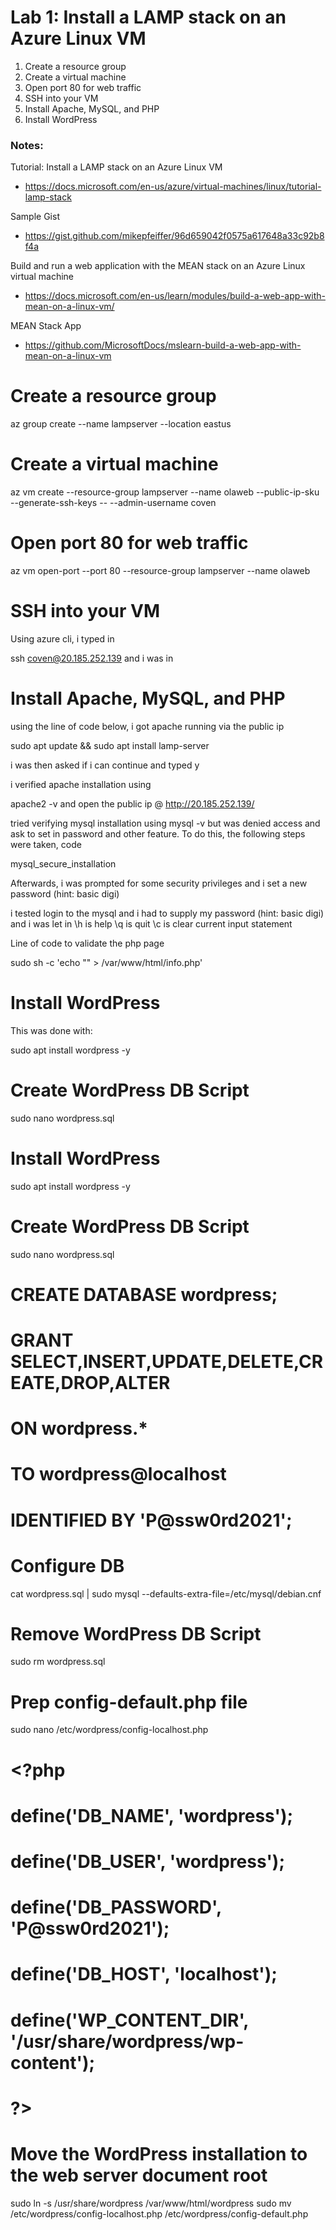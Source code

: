 # Lab 1: Install a LAMP stack on an Azure Linux VM

1. Create a resource group
2. Create a virtual machine
3. Open port 80 for web traffic
4. SSH into your VM
5. Install Apache, MySQL, and PHP
6. Install WordPress

### Notes:

Tutorial: Install a LAMP stack on an Azure Linux VM
* https://docs.microsoft.com/en-us/azure/virtual-machines/linux/tutorial-lamp-stack

Sample Gist
* https://gist.github.com/mikepfeiffer/96d659042f0575a617648a33c92b8f4a

Build and run a web application with the MEAN stack on an Azure Linux virtual machine
* https://docs.microsoft.com/en-us/learn/modules/build-a-web-app-with-mean-on-a-linux-vm/

MEAN Stack App
* https://github.com/MicrosoftDocs/mslearn-build-a-web-app-with-mean-on-a-linux-vm

 # Create a resource group
 az group create --name lampserver --location eastus

# Create a virtual machine
az vm create --resource-group lampserver --name olaweb --public-ip-sku --generate-ssh-keys -- --admin-username coven

# Open port 80 for web traffic

az vm open-port --port 80 --resource-group lampserver --name olaweb

# SSH into your VM
Using azure cli, i typed in


ssh coven@20.185.252.139 
and i was in

# Install Apache, MySQL, and PHP
using the line of code below, i got apache running via the public ip

sudo apt update && sudo apt install lamp-server 

i was then asked if i can continue and typed y

i verified apache installation using 

apache2 -v 
and open the public ip @  http://20.185.252.139/


tried verifying mysql installation using 
mysql -v
but was denied access and ask to set in password and other feature. To do this,  the following steps were taken, code

mysql_secure_installation

Afterwards, i was prompted for some security privileges and i set a new password (hint: basic digi)

i tested login to the mysql and i had to supply my password (hint: basic digi)
and i was let in
\h is help  \q is quit  \c is clear current input statement

Line of code to validate the php page 

sudo sh -c 'echo "<?php phpinfo(); ?>" > /var/www/html/info.php'

# Install WordPress
This was done with:

sudo apt install wordpress -y

# Create WordPress DB Script
sudo nano wordpress.sql

# Install WordPress
sudo apt install wordpress -y

# Create WordPress DB Script
sudo nano wordpress.sql

# CREATE DATABASE wordpress;
# GRANT SELECT,INSERT,UPDATE,DELETE,CREATE,DROP,ALTER
# ON wordpress.*
# TO wordpress@localhost
# IDENTIFIED BY 'P@ssw0rd2021';

# Configure DB
cat wordpress.sql | sudo mysql --defaults-extra-file=/etc/mysql/debian.cnf

# Remove WordPress DB Script
sudo rm wordpress.sql

# Prep config-default.php file
sudo nano /etc/wordpress/config-localhost.php

# <?php
# define('DB_NAME', 'wordpress');
# define('DB_USER', 'wordpress');
# define('DB_PASSWORD', 'P@ssw0rd2021');
# define('DB_HOST', 'localhost');
# define('WP_CONTENT_DIR', '/usr/share/wordpress/wp-content');
# ?>

# Move the WordPress installation to the web server document root
sudo ln -s /usr/share/wordpress /var/www/html/wordpress
sudo mv /etc/wordpress/config-localhost.php /etc/wordpress/config-default.php